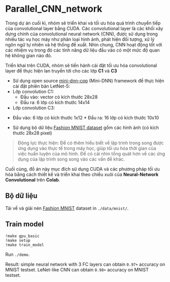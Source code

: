 # Parallel_CNN_network
Trong dự án cuối kì, nhóm sẽ triển khai và tối ưu hóa quá trình chuyển tiếp của convolutional layer bằng CUDA. Các convolutional layer là các khối xây dựng chính của convolutional neural network (CNN), được sử dụng trong nhiều tác vụ học máy như phân loại hình ảnh, phát hiện đối tượng, xử lý ngôn ngữ tự nhiên và hệ thống đề xuất. Nhìn chung, CNN hoạt động tốt với các nhiệm vụ trong đó các tính năng dữ liệu đầu vào có một mức độ quan hệ không gian nào đó.

Triển khai trên CUDA, nhóm sẽ tiến hành cài đặt tối ưu hóa convolutional layer để thực hiện lan truyền tới cho các lớp **C1** và **C3**

- Sử dụng open source [mini-dnn-cpp](https://github.com/iamhankai/mini-dnn-cpp) (Mini-DNN) framework để thực hiện cài đặt phiên bản LetNet-5:
 - Lớp convolution C1:
   * Đầu vào: vector có kích thước 28x28
   * Đầu ra: 6 lớp có kích thước 14x14
 -	Lớp convolution C3:
   * Đầu vào: 6 lớp có kích thước 1x12
    * Đầu ra: 16 lớp có kích thước 10x10


- Sử dụng bộ dữ liệu [Fashion MNIST dataset](https://github.com/zalandoresearch/fashion-mnist) gồm các hình ảnh (có kích thước 28x28 pixel)



> Động lực thực hiện: Để có thêm hiểu biết về lập trình trong song được ứng dụng vào thực tế trong máy học, giúp tối ưu hóa thời gian của việc huấn luyện của mô hình. Để có cái nhìn tổng quát hơn về các ứng dụng của lập trình song song vào các vấn đề khác.




Cuối cùng, đồ án này mục đích sử dụng CUDA và các phương pháp tối ưu hóa bằng cách thiết kế và triển khai theo chiều xuôi của **Neural-Network Convolutional** trên **Colab**.

## Bộ dữ liệu
Tải về và giải nén [Fashion MNIST](https://github.com/zalandoresearch/fashion-mnist) dataset in `./data/mnist/`.

## Train model
```shell
!make gpu_basic
!make setup
!make train_model
```

Run `./demo`.

Result: 
simple neural network with 3 FC layers can obtain `0.97+` accuracy on MNIST testset.
LeNet-like CNN can obtain `0.98+` accuracy on MNIST testset.

